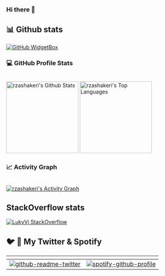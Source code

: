 ### Hi there 👋

<!--
**LukyVj/LukyVj** is a ✨ _special_ ✨ repository because its `README.md` (this file) appears on your GitHub profile.

Here are some ideas to get you started:

- 🔭 I’m currently working on ...
- 🌱 I’m currently learning ...
- 👯 I’m looking to collaborate on ...
- 🤔 I’m looking for help with ...
- 💬 Ask me about ...
- 📫 How to reach me: ...
- 😄 Pronouns: ...
- ⚡ Fun fact: ...
-->

## 📊 Github stats

[![GitHub WidgetBox](https://github-widgetbox.vercel.app/api/profile?username=LukyVj&data=followers,repositories,stars,commits)](https://github.com/Jurredr/github-widgetbox)

### 💻 GitHub Profile Stats
  <br/>
    <a href="https://github.com/anuraghazra/github-readme-stats"><img alt="rzashakeri's Github Stats" src="https://github-readme-stats.vercel.app/api/?username=lukyvj&show_icons=true&count_private=true&theme=default&hide_border=true&bg_color=fff&title_color=00E676&icon_color=00E676" height="192px"/></a>
  <a href="https://github.com/anuraghazra/github-readme-stats"><img alt="rzashakeri's Top Languages" src="https://github-readme-stats.vercel.app/api/top-langs/?username=lukyvj&langs_count=8&layout=compact&theme=default&hide_border=true&bg_color=fff&title_color=000&icon_color=000&hide=Jupyter%20Notebook" height="192px"/></a>
  <br/>
  
### 📈 Activity Graph
  <br/>
<a href="https://github.com/ashutosh00710/github-readme-activity-graph"><img alt="rzashakeri's Activity Graph" src="https://activity-graph.herokuapp.com/graph/?username=lukyvj&bg_color=fff&color=000&line=00E676&point=000&hide_border=true" /></a>


## StackOverflow stats
[![LukyVj StackOverflow](https://stackoverflow-badge.herokuapp.com/api/StackOverflowBadge/1331432)](https://stackoverflow.com/users/1331432/lukyvj)



## 🐦 🎵 My Twitter & Spotify

<table data-sourcepos="40:1-43:178">
<thead>
<tr data-sourcepos="40:1-40:8">
<th data-sourcepos="40:2-40:4"></th>
<th data-sourcepos="40:6-40:7"></th>
</tr>
</thead>
<tbody>
<tr data-sourcepos="42:1-42:137">
<td data-sourcepos="42:2-42:135"><a href="https://github.com/gazf/github-readme-twitter"><img src="https://camo.githubusercontent.com/002a2b86254053cc6dd61cb7c53e0845c656aac9a03e1b829c9804e911d4a7e7/68747470733a2f2f6769746875622d726561646d652d747769747465722e67617a662e76657263656c2e6170702f6170693f69643d6c756b79766a" alt="github-readme-twitter" data-canonical-src="https://github-readme-twitter.gazf.vercel.app/api?id=lukyvj" style="max-width: 100%;"></a></td>
<td data-sourcepos="42:0-42:0"><a href="https://github.com/kittinan/spotify-github-profile"><img src="https://camo.githubusercontent.com/67431ae1900a806fa413465edaff0a85ff2570e03863d3d74184a6a25d0f200f/68747470733a2f2f73706f746966792d6769746875622d70726f66696c652e76657263656c2e6170702f6170692f766965773f7569643d3131323937303535383026636f7665725f696d6167653d74727565267468656d653d64656661756c74" alt="spotify-github-profile" data-canonical-src="https://spotify-github-profile.vercel.app/api/view?uid=1129705580&amp;cover_image=true&amp;theme=default" style="max-width: 100%;"></a></td>
</tr>

</tbody>
</table>
